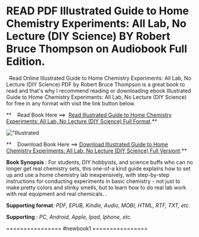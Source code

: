  **READ PDF Illustrated Guide to Home Chemistry Experiments: All Lab, No Lecture (DIY Science) BY Robert Bruce Thompson on Audiobook Full Edition.**
===================================================================================================================================================

  Read Online Illustrated Guide to Home Chemistry Experiments: All Lab, No Lecture (DIY Science) PDF by Robert Bruce Thompson is a great book to read and that's why I recommend reading or downloading ebook Illustrated Guide to Home Chemistry Experiments: All Lab, No Lecture (DIY Science) for free in any format with visit the link button below.

**    Read Book Here ==>  [Read Illustrated Guide to Home Chemistry Experiments: All Lab, No Lecture (DIY Science) Full Format](https://newbookintheword.blogspot.com/id/0596514921).**

![\"Illustrated](\"https://i.gr-assets.com/images/S/compressed.photo.goodreads.com/books/1390433183l/2406030.jpg\")

**    Download Book Here ==> [Download Illustrated Guide to Home Chemistry Experiments: All Lab, No Lecture (DIY Science) Full Versiont](https://newbookintheword.blogspot.com/id/0596514921).**

**Book Synopsis** : For students, DIY hobbyists, and science buffs who can no longer get real chemistry sets, this one-of-a kind guide explains how to set up and use a home chemistry lab inexpensively, with step-by-step instructions for conducting experiments in basic chemistry - not just to make pretty colors and stinky smells, but to learn how to do real lab work with real equipment and real chemicals. .

**Supporting format**: _PDF, EPUB, Kindle, Audio, MOBI, HTML, RTF, TXT, etc._

**Supporting** : _PC, Android, Apple, Ipad, Iphone, etc._

================ #newbook1 ================